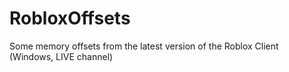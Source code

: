 # RobloxOffsets
Some memory offsets from the latest version of the Roblox Client (Windows, LIVE channel)
